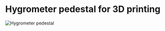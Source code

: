# Hygrometer pedestal for 3D printing

![Hygrometer pedestal](https://github.com/kaiaai/hygrometer_pedestal/assets/33589365/605e7093-6ec5-49d0-94e0-95d0ce847007)
